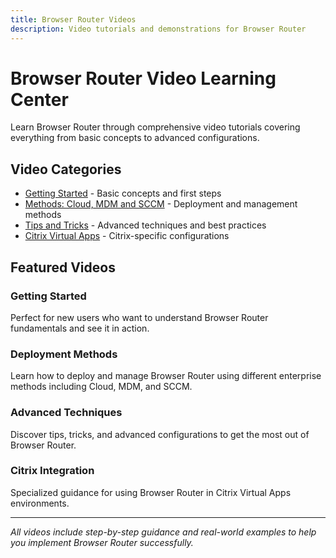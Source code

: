 ```yaml
---
title: Browser Router Videos
description: Video tutorials and demonstrations for Browser Router
---
```


# Browser Router Video Learning Center

Learn Browser Router through comprehensive video tutorials covering everything from basic concepts to advanced configurations.

## Video Categories

- [Getting Started](gettingstarted) - Basic concepts and first steps
- [Methods: Cloud, MDM and SCCM](methods) - Deployment and management methods
- [Tips and Tricks](tipsandtricks) - Advanced techniques and best practices
- [Citrix Virtual Apps](citrixvirtualapps) - Citrix-specific configurations

## Featured Videos

### Getting Started
Perfect for new users who want to understand Browser Router fundamentals and see it in action.

### Deployment Methods  
Learn how to deploy and manage Browser Router using different enterprise methods including Cloud, MDM, and SCCM.

### Advanced Techniques
Discover tips, tricks, and advanced configurations to get the most out of Browser Router.

### Citrix Integration
Specialized guidance for using Browser Router in Citrix Virtual Apps environments.

---

*All videos include step-by-step guidance and real-world examples to help you implement Browser Router successfully.*
